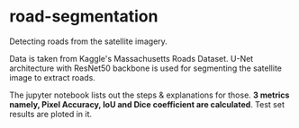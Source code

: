 # road-segmentation
Detecting roads from the satellite imagery. 

Data is taken from Kaggle's Massachusetts Roads Dataset.
U-Net architecture with ResNet50 backbone is used for segmenting the satellite image to extract roads. 

The jupyter notebook lists out the steps & explanations for those. <b>3 metrics namely, Pixel Accuracy, IoU and Dice coefficient are calculated</b>. Test set results are ploted in it.
